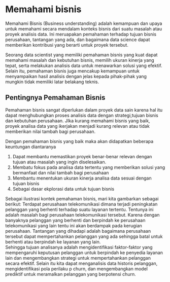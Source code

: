 # Memahami bisnis
Memahami Bisnis (Business understanding) adalah kemampuan dan upaya untuk memahami secara mendalam konteks bisnis dari suatu masalah atau proyek analisis data. Ini meruapakan pemahaman terhadap tujuan bisnis perusahaan, tantangan yang ada, dan bagaimana data science dapat memberikan kontribusi yang berarti untuk proyek tersebut.

Seorang data scientist yang memiliki pemahaman bisnis yang kuat dapat memahami masalah dan kebutuhan bisnis, memilih ukuran  kinerja yang tepat, serta melakukan analisis data untuk menawarkan solusi yang efektif. Selain itu, pemahaman bisnis juga mencakup kemampuan untuk menyampaikan hasil analisis dengan jelas kepada pihak-pihak yang mungkin tidak memiliki latar belakang teknis.

## Pentingnya Pemahaman Bisnis 
Pemahaman bisnis sangat diperlukan dalam proyek data sain karena hal itu dapat menghubungkan proses analisis data dengan strategi,tujuan bisnis dan kebutuhan perusahaan. JIka kurang memahami bisnis yang baik, proyek analisa data yang ikerjakan menjadi kurang relevan atau tidak memberikan nilai tambah bagi perusahaan.

Dengan pemahaman bisnis yang baik maka akan didapatkan beberapa keuntungan diantaranya
1. Dapat membantu memastikan proyek benar-benar relevan dengan tujuan atau masalah yang ingin diselesaikan.
2. Membatu fokus pada analisa data tertentu yang memberikan solusi yang bermanfaat dan nilai tambah bagi perusahaan
3. Membantu menentukan ukuran kinerja analisa data sesuai dengan tujuan bisnis
4. Sebagai dasar ekplorasi data untuk tujuan bisnis

Sebagai ilustrasi kontek pemahaman bisnis, mari kita gambarkan sebagai berikut:
Terdapat perusahaan telekomunikasi dimana terjadi peningkatan pelanggan yang berhenti terhadap suatu layanan tertentu. Tentunya ini adalah masalah bagi perusahaan telekomunikasi tersebut. Karena dengan banyaknya pelanggan yang berhenti dan berpindah ke perusahaan telekomunikasi yang lain tentu ini akan berdampak pada kerugian perusahaan. Tantangan yang dihadapi adalah bagaimana perusahaan tersebut dapat mempertahankan pelanggan yang ada sehingga batal untuk berhenti atau berpindah ke layanan yang lain.  
Sehingga tujuan analisanya adalah mengidentifikasi faktor-faktor yang mempengaruhi keputusan pelanggan untuk berpindah ke penyedia layanan lain dan mengembangkan strategi untuk mempertahankan pelanggan secara efektif.
Selain itu kita dapat  menganalisis data historis pelanggan, mengidentifikasi pola perilaku p churn, dan mengembangkan model prediktif untuk meramalkan pelanggan yang berpotensi churn.

